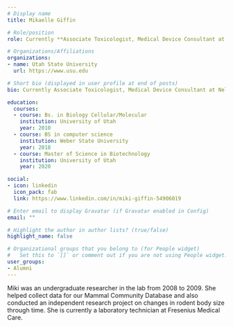 ```yaml
---
# Display name
title: Mikaelle Giffin

# Role/position
role: Currently **Associate Toxicologist, Medical Device Consultant at Nelson Labs**. Former Weecology Undergrad researcher

# Organizations/Affiliations
organizations:
- name: Utah State University
  url: https://www.usu.edu

# Short bio (displayed in user profile at end of posts)
bio: Currently Associate Toxicologist, Medical Device Consultant at Nelson Labs. Former Weecology Undergrad researcher

education:
  courses:
  - course: Bs. in Biology Cellular/Molecular
    institution: University of Utah
    year: 2010
  - course: BS in computer science
    institution: Weber State University
    year: 2018
  - course: Master of Science in Biotechnology
    institution: University of Utah
    year: 2020

social:
- icon: linkedin
  icon_pack: fab
  link: https://www.linkedin.com/in/miki-giffin-54906019

# Enter email to display Gravatar (if Gravatar enabled in Config)
email: ""

# Highlight the author in author lists? (true/false)
highlight_name: false

# Organizational groups that you belong to (for People widget)
#   Set this to `[]` or comment out if you are not using People widget.
user_groups:
- Alumni
---
```


Miki was an undergraduate researcher in the lab from 2008 to 2009. She helped collect data for our Mammal Community Database and also conducted an independent research project on changes in rodent body size through time. She is currently a laboratory technician at Fresenius Medical Care.
